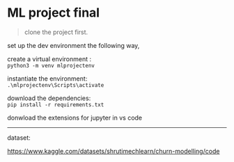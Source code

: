 ML project final 
===

>clone the project first.

set up the dev environment the following way,

create a virtual environment : <br>
`python3 -m venv mlprojectenv`

instantiate the environment: <br>
`.\mlprojectenv\Scripts\activate`

download the dependencies: <br>
`pip install -r requirements.txt`

donwload the extensions for jupyter in vs code


---
dataset:

https://www.kaggle.com/datasets/shrutimechlearn/churn-modelling/code

